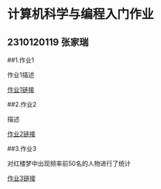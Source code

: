 # 计算机科学与编程入门作业
## 2310120119  张家瑞
##1.作业1

作业1描述

[作业1链接](https://www.baidu.com)

##2.作业2

描述

[作业2链接](https://www.pku.edu.cn)

##3.作业3

对红楼梦中出现频率前50名的人物进行了统计

[作业3链接](https://Rjz0415.github.io/2020population.html)
